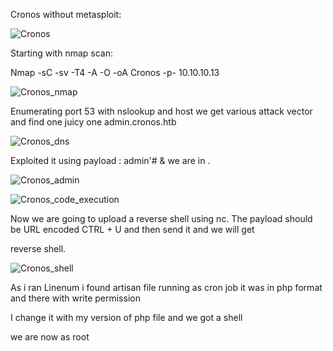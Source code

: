 Cronos without metasploit:

![Cronos](https://user-images.githubusercontent.com/55708909/91448621-bd308200-e897-11ea-8983-8835a9c47ec7.png)

Starting with nmap scan:

Nmap -sC -sv -T4 -A -O -oA Cronos -p- 10.10.10.13

![Cronos_nmap](https://user-images.githubusercontent.com/55708909/91449090-5069b780-e898-11ea-861b-ed8c54de2ee0.png)

Enumerating port 53 with nslookup and host we get various attack vector and find one juicy one admin.cronos.htb

![Cronos_dns](https://user-images.githubusercontent.com/55708909/91450122-91ae9700-e899-11ea-9f92-b42ba7c9ab51.png)

Exploited it using payload : admin'#  & we are in .

![Cronos_admin](https://user-images.githubusercontent.com/55708909/91450307-c7538000-e899-11ea-915d-a7ae89dcf6d3.png)

![Cronos_code_execution](https://user-images.githubusercontent.com/55708909/91451522-21087a00-e89b-11ea-8f7f-47bb38f3b69e.png)

Now we are going to upload a reverse shell using nc. The payload should be URL encoded CTRL + U and then send it and we will get

reverse shell.

![Cronos_shell](https://user-images.githubusercontent.com/55708909/91451956-a0964900-e89b-11ea-8949-eba4daebd011.png)

As i ran Linenum i found artisan file running as cron job it was in php format and there with write permission 

I change it with my version of php file and we got a shell

we are now as root










